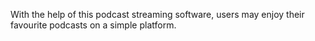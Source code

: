 With the help of this podcast streaming software, users may enjoy their favourite podcasts on a simple platform.
